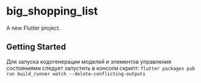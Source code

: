 # big_shopping_list

A new Flutter project.

## Getting Started

Для запуска кодогенерации моделей и элементов управления состояниями следует запустить в консоли скрипт:
`flutter packages pub run build_runner watch --delete-conflicting-outputs`
